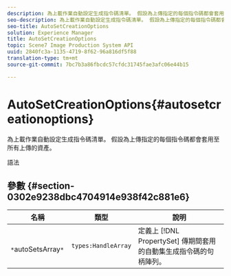 ```yaml
---
description: 為上載作業自動設定生成指令碼清單。 假設為上傳指定的每個指令碼都會套用至所有上傳的資產。
seo-description: 為上載作業自動設定生成指令碼清單。 假設為上傳指定的每個指令碼都會套用至所有上傳的資產。
seo-title: AutoSetCreationOptions
solution: Experience Manager
title: AutoSetCreationOptions
topic: Scene7 Image Production System API
uuid: 2840fc3a-1135-4719-8f62-96a816df5f88
translation-type: tm+mt
source-git-commit: 7bc7b3a86fbcdc57cfdc31745fae3afc06e44b15

---
```



# AutoSetCreationOptions{#autosetcreationoptions}

為上載作業自動設定生成指令碼清單。 假設為上傳指定的每個指令碼都會套用至所有上傳的資產。

語法

## 參數 {#section-0302e9238dbc4704914e938f42c881e6}

| 名稱 | 類型 | 說明 |
|---|---|---|
| ` *`autoSetsArray`*` | `types:HandleArray` | 定義上 [!DNL PropertySet] 傳期間套用的自動集生成指令碼的句柄陣列。 |

